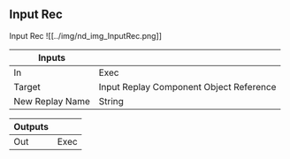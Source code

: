 ## Input Rec
Input Rec
![[../img/nd_img_InputRec.png]]

|Inputs||
|--|--|
| In | Exec |
| Target | Input Replay Component Object Reference |
| New Replay Name | String |

|Outputs||
|--|--|
| Out | Exec |
